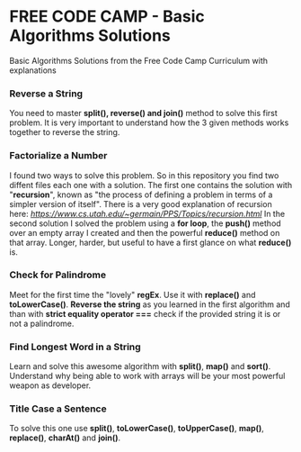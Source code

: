 # FREE CODE CAMP - Basic Algorithms Solutions
Basic Algorithms Solutions from the Free Code Camp Curriculum with explanations

### Reverse a String
You need to master **split(), reverse() and join()** method to solve this first problem. It is very important to understand how the 3 given methods works together to reverse the string.

### Factorialize a Number
I found two ways to solve this problem. So in this repository you find two diffent files each one with a solution. The first one contains the solution with "**recursion**", known as "the process of defining a problem in terms of a simpler version of itself". There is a very good explanation of recursion here: *https://www.cs.utah.edu/~germain/PPS/Topics/recursion.html* 
In the second solution I solved the problem using a **for loop**, the **push()** method over an empty array I created and then the powerful **reduce()** method on that array. Longer, harder, but useful to have a first glance on what **reduce()** is.

### Check for Palindrome
Meet for the first time the "lovely" **regEx**. Use it with **replace()** and **toLowerCase()**. **Reverse the string** as you learned in the first algorithm and than with **strict equality operator ===** check if the provided string it is or not a palindrome.

### Find Longest Word in a String
Learn and solve this awesome algorithm with **split()**, **map()** and **sort()**. Understand why being able to work with arrays will be your most powerful weapon as developer. 

### Title Case a Sentence
To solve this one use **split()**, **toLowerCase()**, **toUpperCase()**, **map()**, **replace()**, **charAt()** and **join()**. 

